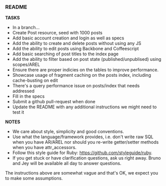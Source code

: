 ### README

**TASKS**

* In a branch...
* Create Post resource, seed with 1000 posts
* Add basic account creation and login as well as specs
* Add the ability to create and delete posts without using any JS
* Add the ability to edit posts using Backbone and Coffeescript
* Add basic searching of post titles to the index page
* Add the ability to filter based on post state (published/unpublised) using scopes/AREL
* Ensure there are proper indicies on the tables to improve performance.
* Showcase usage of fragment caching on the posts index, including cache-busting on edit
* There's a query performance issue on posts/index that needs addressed
* Fill in the specs
* Submit a github pull-request when done
* Update the README with any additional instructions we might need to test it

**NOTES**

* We care about style, simplicity and good conventions.
* Use what the language/framework provides, i.e. don't write raw SQL when you have AR/AREL nor
  should you re-write getter/setter methods when you have attr_accessors.
* Follow this style guide for Ruby: https://github.com/styleguide/ruby.
* If you get stuck or have clarification questions, ask us right away. Bruno and Jey will be
  available all day to answer questions.

The instructions above are somewhat vague and that's OK, we expect you to make some assumptions.
